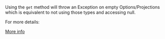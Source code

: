 Using the `get` method will throw an Exception on empty Options/Projections which is equivalent to not using those types
and accessing null.

For more details:

[More info](https://danielwestheide.com/blog/the-neophytes-guide-to-scala-part-5-the-option-type/)
